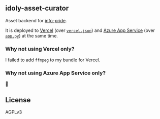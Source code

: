 ## idoly-asset-curator

Asset backend for [info-pride](https://github.com/outloudvi/info-pride).

It is deployed to [Vercel](https://vercel.com/) (over [`vercel.json`](./vercel.json)) and [Azure App Service](https://azure.microsoft.com/en-us/services/app-service/#faq) (over [`app.py`](./app.py)) at the same time.

### Why not using Vercel only?

I failed to add `ffmpeg` to my bundle for Vercel.

### Why not using Azure App Service only?

💸

## License

AGPLv3